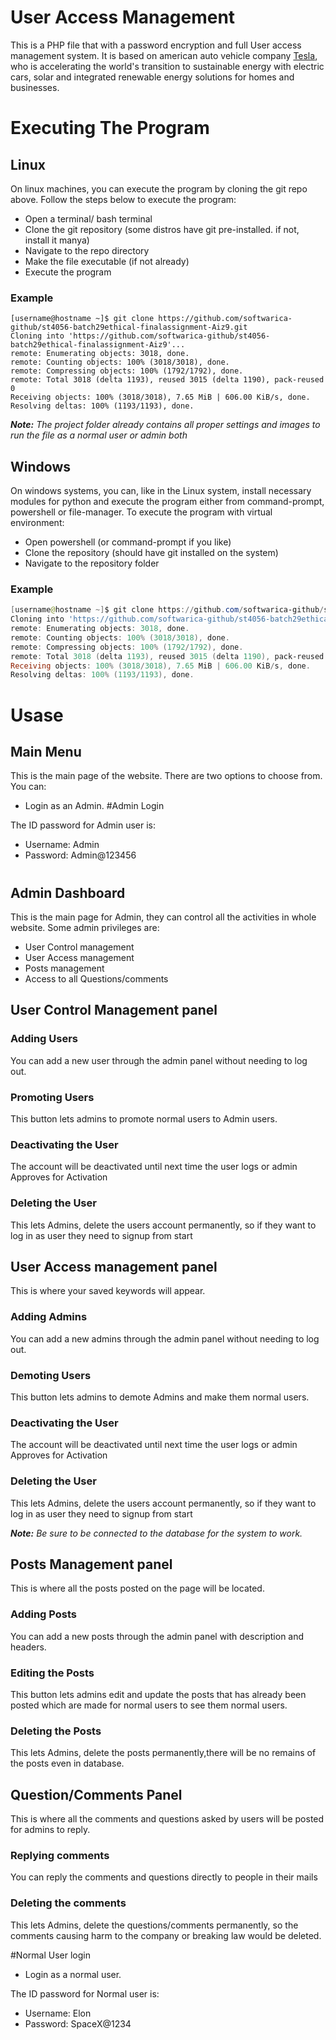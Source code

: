 # User Access Management
This is a PHP file that with a password encryption and full User access management system. It is based on american auto vehicle company [Tesla](https://www.tesla.com/), who is accelerating the world's transition to sustainable energy with electric cars, solar and integrated renewable energy solutions for homes and businesses.
# Executing The Program
## Linux
On linux machines, you can execute the program by cloning the git repo above. Follow the steps below to execute the program:
- Open a terminal/ bash terminal
- Clone the git repository (some distros have git pre-installed. if not, install it manya)
- Navigate to the repo directory
- Make the file executable (if not already)
- Execute the program
### Example
```console
[username@hostname ~]$ git clone https://github.com/softwarica-github/st4056-batch29ethical-finalassignment-Aiz9.git
Cloning into 'https://github.com/softwarica-github/st4056-batch29ethical-finalassignment-Aiz9'...
remote: Enumerating objects: 3018, done.
remote: Counting objects: 100% (3018/3018), done.
remote: Compressing objects: 100% (1792/1792), done.
remote: Total 3018 (delta 1193), reused 3015 (delta 1190), pack-reused 0
Receiving objects: 100% (3018/3018), 7.65 MiB | 606.00 KiB/s, done.
Resolving deltas: 100% (1193/1193), done.
```

***Note:** The project folder already contains all proper settings and images to run the file as a normal user or admin both*

## Windows
On windows systems, you can, like in the Linux system, install necessary modules for python and execute the program either from command-prompt, powershell or file-manager.
To execute the program with virtual environment:
- Open powershell (or command-prompt if you like)
- Clone the repository (should have git installed on the system)
- Navigate to the repository folder
### Example
```powershell
[username@hostname ~]$ git clone https://github.com/softwarica-github/st4056-batch29ethical-finalassignment-Aiz9.git
Cloning into 'https://github.com/softwarica-github/st4056-batch29ethical-finalassignment-Aiz9'...
remote: Enumerating objects: 3018, done.
remote: Counting objects: 100% (3018/3018), done.
remote: Compressing objects: 100% (1792/1792), done.
remote: Total 3018 (delta 1193), reused 3015 (delta 1190), pack-reused 0
Receiving objects: 100% (3018/3018), 7.65 MiB | 606.00 KiB/s, done.
Resolving deltas: 100% (1193/1193), done.
```


# Usase

## Main Menu

This is the main page of the website. There are two options to choose from. You can:
- Login as an Admin.
#Admin Login

The ID password for Admin user is:
- Username: Admin
- Password: Admin@123456
#


## Admin Dashboard

This is the main page for Admin, they can control all the activities in whole website.
Some admin privileges are:

- User Control management
- User Access management
- Posts management
- Access to all Questions/comments 


## User Control Management panel
### Adding Users
You can add a new user through the admin panel without needing to log out.
### Promoting Users
This button lets admins to promote normal users to Admin users.
### Deactivating the User
The account will be deactivated until next time the user logs or admin Approves for Activation
### Deleting the User
This lets Admins, delete the users account permanently, so if they want to log in as user they need to signup from start

## User Access management panel



This is where your saved keywords will appear.
### Adding Admins
You can add a new admins through the admin panel without needing to log out.
### Demoting Users
This button lets admins to demote Admins and make them normal users.
### Deactivating the User
The account will be deactivated until next time the user logs or admin Approves for Activation
### Deleting the User
This lets Admins, delete the users account permanently, so if they want to log in as user they need to signup from start



***Note:** Be sure to be connected to the database for the system to work.*


## Posts Management panel



This is where all the posts posted on the page will be located.
### Adding Posts
You can add a new posts through the admin panel with description and headers.
### Editing the Posts
This button lets admins edit and update the posts that has already been posted which 
are made for normal users to see them normal users.
### Deleting the Posts
This lets Admins, delete the posts permanently,there will be no remains of the posts even in database.

## Question/Comments Panel



This is where all the comments and questions asked by users will be posted for admins to reply.
### Replying comments
You can reply the comments and questions directly to people in their mails
### Deleting the comments
This lets Admins, delete the questions/comments permanently,
so the comments causing harm to the company or breaking law would be deleted.

#Normal User login
- Login as a normal user.

The ID password for Normal user is:
- Username: Elon
- Password: SpaceX@1234


